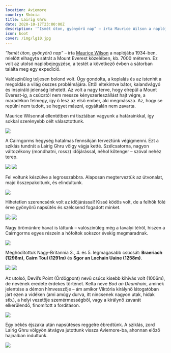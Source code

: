 ```yaml
---
location: Aviemore
country: Skócia
title: Lairig Ghru
date: 2020-10-17T23:00:00Z
description: '“Ismét úton, gyönyörű nap” – írta Maurice Wilson a naplójába 1934-ben, mielőtt elhagyta sátrát a Mount Everest közelében.'
icon: boot
cover: /img/lg10.jpg
---
```


_“Ismét úton, gyönyörű nap”_ – írta [Maurice Wilson](https://en.wikipedia.org/wiki/Maurice_Wilson) a naplójába 1934-ben, mielőtt elhagyta sátrát a Mount Everest közelében, kb. 7000 méteren. Ez volt az utolsó naplóbejegyzése, a testét a következő évben a sátorban találta meg egy expedíció.

Valószínűleg teljesen bolond volt. Úgy gondolta, a koplalás és az istenhit a megoldás a világ összes problémájára. Ettől eltekintve bátor, kalandvágyó és inspiráló jelenség lehetett. Az volt a nagy terve, hogy elrepül a Mount Everest-ig, a csúcstól nem messze kényszerleszállást hajt végre, a maradékon felmegy, így ő lesz az első ember, aki megmássza. Az, hogy se repülni nem tudott, se hegyet mászni, egyáltalán nem zavarta.

Maurice Wilsonnal ellentétben mi tisztában vagyunk a határainkkal, így sokkal szerényebb célt választottunk.

![](/img/lg1.jpg)

A Cairngorms hegység hatalmas fennsíkján terveztünk végigmenni. Ezt a sziklás tundrát a Lairig Ghru völgy vágja ketté. Szélcsatorna, nagyon változékony (mondhatni, rossz) időjárással, néhol kőtenger – szóval nehéz terep.

![](/img/lg4.jpg)
![](/img/lg6.jpg)

Fel voltunk készülve a legrosszabbra. Alaposan megterveztük az útvonalat, majd összepakoltunk, és elindultunk.

![](/img/lg9.jpg)

Hihetetlen szerencsénk volt az időjárással! Kissé ködös volt, de a felhők fölé érve gyönyörű napsütés és szélcsend fogadott minket.

![](/img/lg7.jpg)
![](/img/lg8.jpg)

Nagy örömünkre havat is láttunk – valószínűleg még a tavalyi télről, hiszen a Cairngorms egyes részein a hófoltok sokszor évekig megmaradnak.

![](/img/lg5.jpg)

Meghódítottuk Nagy-Britannia 3., 4. és 5. legmagasabb csúcsát: **Braeriach (1296m)**, **Cairn Toul (1291m)** és **Sgor an Lochain Uaine (1258m)**.

![](/img/lg2.jpg)
![](/img/lg3.jpg)

Az utolsó, Devil’s Point (Ördögpont) nevű csúcs kisebb kihívás volt (1006m), de nevének eredete érdekes történet. Kelta neve _Bod an Deamhain_, aminek jelentése a démon hímvesszője – ám amikor Viktória királynő látogatóban járt ezen a vidéken (ami amúgy durva, itt nincsenek nagyon utak, hidak stb.), a helyi vezetője szemérmességből, vagy a királynő zavarát elkerülendő, finomított a fordításon.

![](/img/lg10.jpg)

Egy békés éjszaka után napsütéses reggelre ébredtünk. A sziklás, zord Lairig Ghru völgyön átvágva jutottunk vissza Aviemore-ba, ahonnan előző hajnalban indultunk.

![](/img/lg11.jpg)
